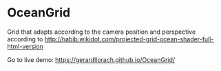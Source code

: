 # OceanGrid
Grid that adapts according to the camera position and perspective according to http://habib.wikidot.com/projected-grid-ocean-shader-full-html-version

Go to live demo: https://gerardllorach.github.io/OceanGrid/
